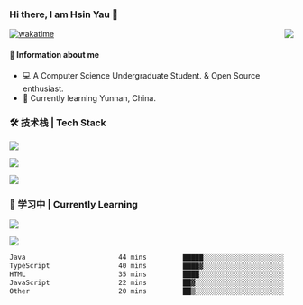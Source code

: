 ### Hi there, I am Hsin Yau 👋 
[![wakatime](https://wakatime.com/badge/user/893c8e97-1b52-4df0-9ce6-6d44e435d752.svg)](https://wakatime.com/@893c8e97-1b52-4df0-9ce6-6d44e435d752)
<img src="https://github-readme-stats.mrdulin.vercel.app/api?username=Hsinyau&count_private=true&show_icons=true&hide_border=true&icon_color=586069&title_color=0366d6" align="right">

#### 🎯 Information about me
- 💻 A Computer Science Undergraduate Student. & Open Source enthusiast.
- 🌱 Currently learning Yunnan, China.

### 🛠 技术栈 | Tech Stack
![](https://skillicons.dev/icons?i=html,css,js,ts,sass,jquery,bootstrap,vue&theme=light) 

![](https://skillicons.dev/icons?i=vite,nuxtjs,webpack,tailwindcss,windicss,nodejs,express,markdown&theme=light)

![](https://skillicons.dev/icons?i=mysql,mongodb,git,pug,vscode,idea,ps,figma&theme=light)

### 📖 学习中 | Currently Learning

![](https://skillicons.dev/icons?i=react,nextjs,svelte,nestjs,nginx,docker,rollupjs&theme=light)

<img src="https://github-readme-stats.vercel.app/api/top-langs?username=Hsinyau&show_icons=true&locale=en&layout=compact&hide=html&langs_count=10" />

<!--START_SECTION:waka-->

```txt
Java                       44 mins         █████░░░░░░░░░░░░░░░░░░░░   20.64 %
TypeScript                 40 mins         ████▓░░░░░░░░░░░░░░░░░░░░   19.03 %
HTML                       35 mins         ████░░░░░░░░░░░░░░░░░░░░░   16.65 %
JavaScript                 22 mins         ██▓░░░░░░░░░░░░░░░░░░░░░░   10.61 %
Other                      20 mins         ██▒░░░░░░░░░░░░░░░░░░░░░░   09.37 %
```

<!--END_SECTION:waka-->
